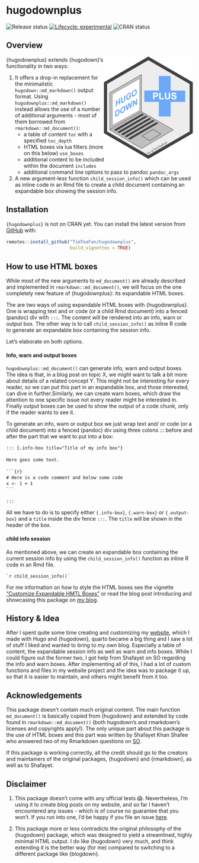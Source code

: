 
<!-- README.md is generated from README.Rmd. Please edit that file -->

# hugodownplus

<!-- badges: start -->

![Release
status](https://img.shields.io/badge/status-first%20release-yellow)
[![Lifecycle:
experimental](https://img.shields.io/badge/lifecycle-experimental-orange.svg)](https://lifecycle.r-lib.org/articles/stages.html#experimental)
![CRAN status](https://img.shields.io/badge/CRAN-not%20published-red)

<!-- badges: end -->

## Overview

<p id="logop">

<a id="logo" href="https://raw.githubusercontent.com/TimTeaFan/hugodownplus/main/man/figures/logo_big.png"><img src="https://raw.githubusercontent.com/TimTeaFan/hugodownplus/main/man/figures/logo.png" alt="hugodownplus&apos; logo a notebook computer showing &apos;hugo down&apos; on the screen and next to it a plus symbol containing the word &apos;plus&apos;" align="right"/></a>

</p>

{hugodownplus} extends {hugodown}’s functionality in two ways:

1.  It offers a drop-in replacement for the minimalistic
    `hugodown::md_markdown()` output format. Using
    `hugodownplus::md_markdown()` instead allows the use of a number of
    additional arguments - most of them borrowed from
    `rmarkdown::md_document()`:
    - a table of content `toc` with a specified `toc_depth`
    - HTML boxes via lua filters (more on this below) `use_boxes`
    - additional content to be included within the document `includes`
    - additional command line options to pass to pandoc `pandoc_args`
2.  A new argument-less function `child_session_info()` which can be
    used as inline code in an Rmd file to create a child document
    containing an expandable box showing the session info.

## Installation

`{hugodownplus}` is not on CRAN yet. You can install the latest version
from [GitHub](https://github.com/TimTeaFan/hugodownplus) with:

``` r
remotes::install_github("TimTeaFan/hugodownplus",
                        build_vignettes = TRUE)
```

## How to use HTML boxes

While most of the new arguments to `md_document()` are already described
and implemented in `rmarkdown::md_document()`, we will focus on the one
completely new feature of {hugodownplus}: its expandable HTML boxes.

The are two ways of using expandable HTML boxes with {hugodownplus}. One
is wrapping text and or code (or a child Rmd document) into a fenced
(pandoc) div with `:::`. The content will be rendered into an info, warn
or output box. The other way is to call `child_session_info()` as inline
R code to generate an expandable box containing the session info.

Let’s elaborate on both options.

#### Info, warn and output boxes

`hugodownplus::md_document()` can generate info, warn and output boxes.
The idea is that, in a blog post on topic X, we might want to talk a bit
more about details of a related concept Y. This might not be interesting
for every reader, so we can put this part in an expandable box, and
those interested, can dive in further.Similarly, we can create warn
boxes, which draw the attention to one specific issue not every reader
might be interested in. Finally output boxes can be used to show the
output of a code chunk, only if the reader wants to see it.

To generate an info, warn or output box we just wrap text and/ or code
(or a child document) into a fenced (pandoc) div using three colons :::
before and after the part that we want to put into a box:

    ::: {.info-box title="Title of my info box"}

    Here goes some text.

    ```{r}
    # Here is a code comment and below some code
    x <- 1 + 1
    ```

    :::

All we have to do is to specify either `{.info-box}`, `{.warn-box}` or
`{.output-box}` and a `title` inside the div fence `:::`. The `title`
will be shown in the header of the box.

#### child info session

As mentioned above, we can create an expandable box containing the
current session info by using the `child_session_info()` function as
inline R code in an Rmd file.

    `r child_session_info()`

For me information on how to style the HTML boxes see the vignette
<a href="https://timteafan.github.io/hugodownplus/articles/customize-boxes.html">“Customize
Expandable HMTL Boxes”</a> or read the blog post introducing and
showcasing this package on
<a href="https://tim-tiefenbach.de/post/2023-introducing-hugodownplus/">my
blog</a>.

## History & Idea

After I spent quite some time creating and customizing my
[website](https://tim-tiefenbach.de), which I made with Hugo and
{hugodown}, quarto became a big thing and I saw a lot of stuff I liked
and wanted to bring to my own blog. Especially a table of content, the
expandable session info as well as warn and info boxes. While I could
figure out the former two, I got help from Shafayet on SO regarding the
info and warn boxes. After implementing all of this, I had a lot of
custom functions and files in my website project and the idea was to
package it up, so that it is easier to maintain, and others might
benefit from it too.

## Acknowledgements

This package doesn’t contain much original content. The main function
`md_document()` is basically copied from {hugodown} and extended by code
found in `rmarkdown::md_document()` (both hugodown’s and rmarkdown’s
licenses and copyrights apply!). The only unique part about this package
is the use of HTML boxes and this part was written by Shafayet Khan
Shafee who answered two of my Rmarkdown questions on
[SO](https://stackoverflow.com/questions/75251741/wrap-rmarkdown-child-in-additional-html).

If this package is working correctly, all the credit should go to the
creators and maintainers of the original packages, {hugodown} and
{rmarkdown}, as well as to Shafayet.

## Disclaimer

1.  This package doesn’t come with any official tests 😱. Nevertheless,
    I’m using it to create blog posts on my website, and so far I
    haven’t encountered any issues - which is of course no guarantee
    that you won’t. If you run into one, I’d be happy if you file an
    issue [here](https://github.com/TimTeaFan/hugodownplus/issues).

2.  This package more or less contradicts the original philosophy of the
    {hugodown} package, which was designed to yield a streamlined,
    highly minimal HTML output. I do like {hugodown} very much, and
    think extending it is the better way (for me) compared to switching
    to a different package like {blogdown}.
